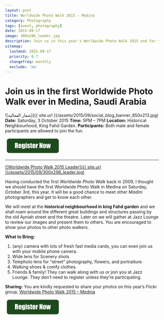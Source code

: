 ```yaml
---
layout: post
title: Worldwide Photo Walk 2015 - Medina
category: Photography
tags: [event, photography]
date: 2015-09-17
image: 300x296_leader.jpg
description: Join us in this year's Worldwide Photo Walk 2015 and for the first time in Medina, Saudi Arabia.
sitemap:
  lastmod: 2015-09-17
  priority: 0.7
  changefreq: monthly
  exclude: 'no'
---
```


# Join us in the first Worldwide Photo Walk ever in Medina, Saudi Arabia

![شعار الفعالية]({{ site.url }}/assets/2015/09/social_blog_banner_850x213.jpg)
**Date:** Saturday, 3 October 2015
**Time:** 5PM – 7PM
**Location:** Historical Neighbourhood, King Fahd Garden.
**Participants:** Both male and female participants are allowed to join the fun.

<a href="http://kel.by/wwpw2015"><img src="/assets/2015/09/registernow.gif" width="180px" alt="Register Now" /></a>

<!--break-->

---

<a href="http://kelbyone.com/photowalk/walk/medina-al-madinah-province-saudi-arabia/">![Worldwide Photo Walk 2015 Leader]({{ site.url }}/assets/2015/09/300x296_leader.jpg)</a>

Having conducted the first *Worldwide Photo Walk* back in 2009, I thought we should have the first Worldwide Photo Walk in Medina on Saturday, October 3rd, this year. It will be a good chance to meet other *Madini* photographers and get to know each other.

We will meet at the **historical neighbourhood in king Fahd garden** and we shall roam around the different great buildings and structures passing by the old Ayniah street and the theatre.
Later on we will gather at Jazz Lounge to review our images and present them to others. You are encouraged to show your photos to other photo walkers.

**What to Bring:**

1. (any) camera with lots of fresh fast media cards, you can even join us with your mobile phone camera.
2. Wide lens for Scenery shots
3. Telephoto lens for “street” photography, flowers, and portraiture.
1. Walking shoes & comfy clothes.
5. Friends & family! They can walk along with us or join you at Jazz Lounge. They don’t need to register unless they’re participating.

**Sharing:**
You are kindly requested to share your photos on this year’s Flickr group, [Worldwide Photo Walk 2015 – Medina](https://www.flickr.com/groups/2859668@N21/)

<a href="http://kel.by/wwpw2015"><img src="/assets/2015/09/registernow.gif" width="180px" alt="Register Now" /></a>